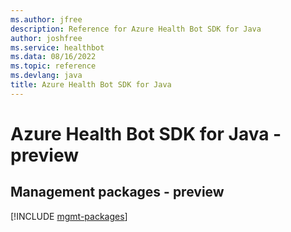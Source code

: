 ```yaml
---
ms.author: jfree
description: Reference for Azure Health Bot SDK for Java
author: joshfree
ms.service: healthbot
ms.data: 08/16/2022
ms.topic: reference
ms.devlang: java
title: Azure Health Bot SDK for Java
---
```

# Azure Health Bot SDK for Java - preview

## Management packages - preview
[!INCLUDE [mgmt-packages](health-bot-mgmt-index.md)]